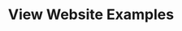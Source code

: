 ---
title: View Website Examples
client: SuperFastBusiness
url: http://viewwebsiteexamples.com
image: /assets/images/viewwebsiteexamples.png
thumbnail: /assets/images/thumbs/viewwebsiteexamples.png
categories:
    - wordpress
    - design
---